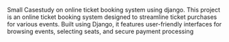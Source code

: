 Small Casestudy on online ticket booking system using django.
This project is an online ticket booking system designed to streamline ticket purchases for various events. Built using Django, it features user-friendly interfaces for browsing events, selecting seats, and secure payment processing
